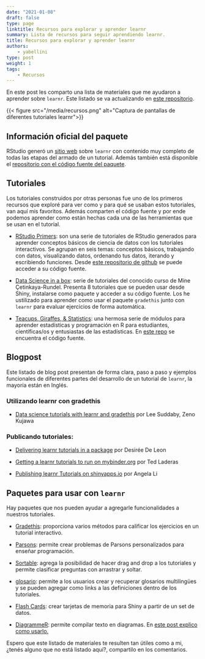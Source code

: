 ```yaml
---
date: "2021-01-08"
draft: false
type: page
linktitle: Recursos para explorar y aprender learnr
summary: Lista de recursos para seguir aprendiendo learnr.
title: Recursos para explorar y aprender learnr
authors: 
    - yabellini
type: post
weight: 1
tags: 
    - Recursos
---
```


En este post les comparto una lista de materiales que me ayudaron a aprender sobre `learnr`.  Este listado se va actualizando en [este repositorio](https://github.com/yabellini/curso_learnr).

{{< figure src="/media/recursos.png" alt="Captura de pantallas de diferentes tutoriales learnr">}}

## Información oficial del paquete

RStudio generó un [sitio web](https://rstudio.github.io/learnr/) sobre `learnr` con contenido muy completo de todas las etapas del armado de un tutorial.  Además también está disponible el [repositorio con el código fuente del paquete](https://github.com/rstudio/learnr).

## Tutoriales

Los tutoriales construidos por otras personas fue uno de los primeros recursos que exploré para ver como y para qué se usaban estos tutoriales, van aquí mis favoritos.  Además comparten el código fuente y por ende podemos aprender como están hechas cada una de las herramientas que se usan en el tutorial.

* [RStudio Primers](https://rstudio.cloud/learn/primers): son una serie de tutoriales de RStudio generados para aprender conceptos básicos de ciencia de datos con los tutoriales interactivos.  Se agrupan en seis temas: conceptos básicos, trabajando con datos, visualizando datos, ordenando tus datos, iterando y escribiendo funciones.  Desde [este repositorio de github](https://github.com/rstudio-education/primers) se puede acceder a su código fuente.

* [Data Science in a box](https://datasciencebox.org/interactive-tutorials.html): serie de tutoriales del conocido curso de Mine Çetinkaya-Rundel.  Presenta 8 tutoriales que se pueden usar desde Shiny, instalarse como paquete y acceder a su código fuente. Los he ustilizado para aprender como usar el paquete `gradethis` junto con `learnr` para evaluar ejercicios de forma automática.

* [Teacups, Giraffes, & Statistics](https://tinystats.github.io/teacups-giraffes-and-statistics/index.html): una hermosa serie de módulos para aprender estadísticas y programación en R para estudiantes, científicas/os y entusiastas de las estadísticas.  En [este repo](https://github.com/tinystats/teacups-giraffes-and-statistics) se encuentra el código fuente.


## Blogpost

Este listado de blog post presentan de forma clara, paso a paso y ejemplos funcionales de diferentes partes del desarrollo de un tutorial de `learnr`, la mayoría están en Inglés.

### Utilizando learnr con gradethis

* [Data science tutorials with learnr and gradethis](http://www.citizen-statistician.org/2020/08/data-science-tutorials-with-learnr-and-gradethis/) por Lee Suddaby, Zeno Kujawa 

### Publicando tutoriales:

* [Delivering learnr tutorials in a package](https://education.rstudio.com/blog/2020/09/delivering-learnr-tutorials-in-a-package/) por Desirée De Leon

* [Getting a learnr tutorials to run on mybinder.org](http://laderast.github.io/2020/09/15/getting-learnr-tutorials-to-run-on-mybinder-org/) por Ted Laderas

* [Publishing learnr Tutorials on shinyapps.io](https://cran.r-project.org/web/packages/learnr/vignettes/shinyapps-publishing.html) por Angela Li

## Paquetes para usar con `learnr`

Hay paquetes que nos pueden ayudar a agregarle funcionalidades a nuestros tutoriales.

* [Gradethis](https://rstudio-education.github.io/gradethis/): proporciona varios métodos para calificar los ejercicios en un tutorial interactivo.

* [Parsons](https://rstudio.github.io/parsons/): permite crear problemas de Parsons personalizados para enseñar programación. 

* [Sortable](https://github.com/rstudio/sortable): agrega la posibilidad de hacer drag and drop a los tutoriales y permite clasificar preguntas con arrastrar y soltar.

* [glosario](https://github.com/carpentries/glosario-r): permite a los usuarios crear y recuperar glosarios multilingües y se pueden agregar como links a las definiciones dentro de los tutoriales.

* [Flash Cards](https://github.com/jienagu/flashCard): crear tarjetas de memoria para Shiny a partir de un set de datos.

* [DiagrammeR](https://rich-iannone.github.io/DiagrammeR/): permite compilar texto en diagramas.  En [este post explico como usarlo.](https://learning-learnr.netlify.app/post/concept_maps/)

Espero que este listado de materiales te resulten tan útiles como a mi, ¿tenés alguno que no está listado aquí?, compartilo en los comentarios.